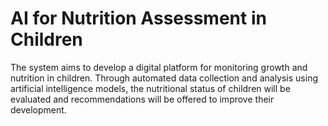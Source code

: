 # AI for Nutrition Assessment in Children
The system aims to develop a digital platform for monitoring growth and nutrition in children. Through automated data collection and analysis using artificial intelligence models, the nutritional status of children will be evaluated and recommendations will be offered to improve their development.

